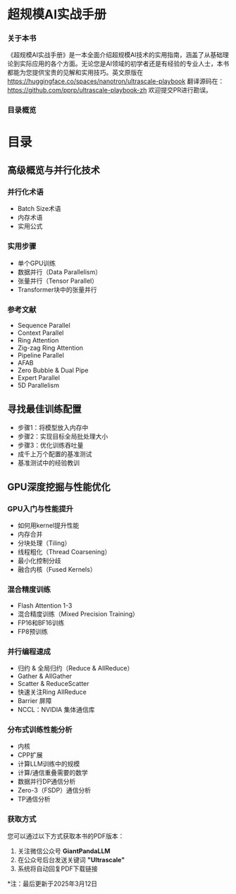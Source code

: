 # 超规模AI实战手册

### 关于本书

《超规模AI实战手册》是一本全面介绍超规模AI技术的实用指南，涵盖了从基础理论到实际应用的各个方面。无论您是AI领域的初学者还是有经验的专业人士，本书都能为您提供宝贵的见解和实用技巧。英文原版在 https://huggingface.co/spaces/nanotron/ultrascale-playbook 翻译源码在： https://github.com/pprp/ultrascale-playbook-zh 欢迎提交PR进行勘误。
### 目录概览

# 目录

## 高级概览与并行化技术

### 并行化术语
- Batch Size术语
- 内存术语
- 实用公式

### 实用步骤
- 单个GPU训练
- 数据并行（Data Parallelism）
- 张量并行（Tensor Parallel）
- Transformer块中的张量并行

### 参考文献
- Sequence Parallel
- Context Parallel
- Ring Attention
- Zig-zag Ring Attention
- Pipeline Parallel
- AFAB
- Zero Bubble & Dual Pipe
- Expert Parallel
- 5D Parallelism

## 寻找最佳训练配置
- 步骤1：将模型放入内存中
- 步骤2：实现目标全局批处理大小
- 步骤3：优化训练吞吐量
- 成千上万个配置的基准测试
- 基准测试中的经验教训

## GPU深度挖掘与性能优化

### GPU入门与性能提升
- 如何用kernel提升性能
- 内存合并
- 分块处理（Tiling）
- 线程粗化（Thread Coarsening）
- 最小化控制分歧
- 融合内核（Fused Kernels）

### 混合精度训练
- Flash Attention 1-3
- 混合精度训练（Mixed Precision Training）
- FP16和BF16训练
- FP8预训练

### 并行编程速成
- 归约 & 全局归约（Reduce & AllReduce）
- Gather & AllGather
- Scatter & ReduceScatter
- 快速关注Ring AllReduce
- Barrier 屏障
- NCCL：NVIDIA 集体通信库

### 分布式训练性能分析
- 内核
- CPP扩展
- 计算LLM训练中的规模
- 计算/通信重叠需要的数学
- 数据并行DP通信分析
- Zero-3（FSDP）通信分析
- TP通信分析

### 获取方式

您可以通过以下方式获取本书的PDF版本：

1. 关注微信公众号 **GiantPandaLLM**
2. 在公众号后台发送关键词 **"Ultrascale"**
3. 系统将自动回复PDF下载链接


*注：最后更新于2025年3月12日